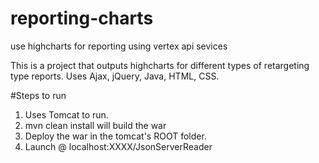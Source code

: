 # reporting-charts
use highcharts for reporting using vertex api sevices

This is a project that outputs highcharts for different types of retargeting type reports.
Uses Ajax, jQuery, Java, HTML, CSS.

#Steps to run
1. Uses Tomcat to run.
2. mvn clean install will build the war
3. Deploy the war in the tomcat's ROOT folder.
4. Launch @ localhost:XXXX/JsonServerReader
